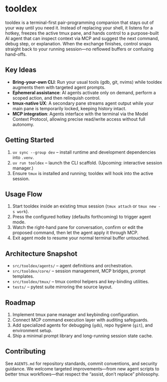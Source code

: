 # tooldex

tooldex is a terminal-first pair-programming companion that stays out of your way until you need it. Instead of replacing your shell, it listens for a hotkey, freezes the active tmux pane, and hands control to a purpose-built AI agent that can inspect context via MCP and suggest the next command, debug step, or explanation. When the exchange finishes, control snaps straight back to your running session—no reflowed buffers or confusing hand-offs.

## Key Ideas
- **Bring-your-own CLI**: Run your usual tools (gdb, git, nvims) while tooldex augments them with targeted agent prompts.
- **Ephemeral assistance**: AI agents activate only on demand, perform a scoped action, and then relinquish control.
- **tmux-native UX**: A secondary pane streams agent output while your main pane is temporarily locked, keeping history intact.
- **MCP integration**: Agents interface with the terminal via the Model Context Protocol, allowing precise read/write access without full autonomy.

## Getting Started
1. `uv sync --group dev` – install runtime and development dependencies into `.venv`.
2. `uv run tooldex` – launch the CLI scaffold. (Upcoming: interactive session manager.)
3. Ensure `tmux` is installed and running; tooldex will hook into the active session.

## Usage Flow
1. Start tooldex inside an existing tmux session (`tmux attach` or `tmux new -s work`).
2. Press the configured hotkey (defaults forthcoming) to trigger agent mode.
3. Watch the right-hand pane for conversation, confirm or edit the proposed command, then let the agent apply it through MCP.
4. Exit agent mode to resume your normal terminal buffer untouched.

## Architecture Snapshot
- `src/tooldex/agents/` – agent definitions and orchestration.
- `src/tooldex/core/` – session management, MCP bridges, prompt templates.
- `src/tooldex/tmux/` – tmux control helpers and key-binding utilities.
- `tests/` – pytest suite mirroring the source layout.

## Roadmap
1. Implement tmux pane manager and keybinding configuration.
2. Connect MCP command execution layer with auditing safeguards.
3. Add specialized agents for debugging (`gdb`), repo hygiene (`git`), and environment setup.
4. Ship a minimal prompt library and long-running session state cache.

## Contributing
See `AGENTS.md` for repository standards, commit conventions, and security guidance. We welcome targeted improvements—from new agent scripts to better tmux workflows—that respect the “assist, don’t replace” philosophy.
